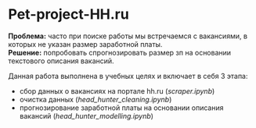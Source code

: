# Pet-project-HH.ru

**Проблема:** часто при поиске работы мы встречаемся с вакансиями, в которых не указан размер заработной платы.\
**Решение:** попробовать спрогнозировать размер зп на основании текстового описания вакансий.

Данная работа выполнена в учебных целях и включает в себя 3 этапа:

- сбор данных о вакансиях на портале hh.ru (*scraper.ipynb*)
- очистка данных (*head_hunter_cleaning.ipynb*)
- прогнозирование заработной платы на основании описания вакансий (*head_hunter_modelling.ipynb*)
